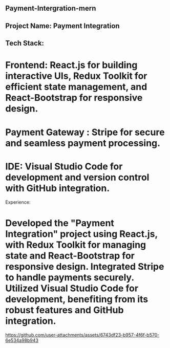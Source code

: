 ## Payment-Intergration-mern


## Project Name: Payment Integration

## Tech Stack:

# Frontend: React.js for building interactive UIs, Redux Toolkit for efficient state management, and React-Bootstrap for responsive design.

# Payment Gateway : Stripe for secure and seamless payment processing.

# IDE: Visual Studio Code for development and version control with GitHub integration.
Experience:


# Developed the "Payment Integration" project using React.js, with Redux Toolkit for managing state and React-Bootstrap for responsive design. Integrated Stripe to handle payments securely. Utilized Visual Studio Code for development, benefiting from its robust features and GitHub integration.


https://github.com/user-attachments/assets/6743df23-b957-4f6f-b570-6e534a98b943
